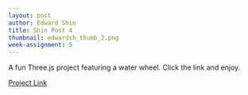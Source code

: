 ```yaml
---
layout: post
author: Edward Shin
title: Shin Post 4
thumbnail: edwardsh_thumb_2.png
week-assignment: 5
---
```


A fun Three.js project featuring a water wheel. Click the link and enjoy.

<a href="edwardsh_5/index.html">Project Link</a>
